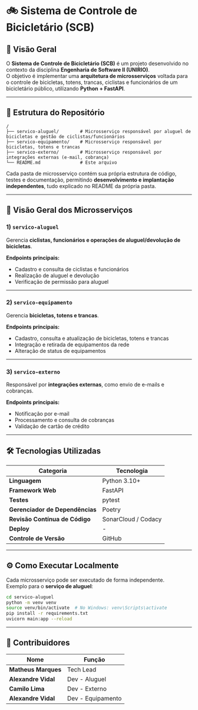 # 🚲 Sistema de Controle de Bicicletário (SCB)

## 📘 Visão Geral
O **Sistema de Controle de Bicicletário (SCB)** é um projeto desenvolvido no contexto da disciplina **Engenharia de Software II (UNIRIO)**.  
O objetivo é implementar uma **arquitetura de microsserviços** voltada para o controle de bicicletas, totens, trancas, ciclistas e funcionários de um bicicletário público, utilizando **Python + FastAPI**.

---

## 🧩 Estrutura do Repositório

```text
/
├── servico-aluguel/        # Microsserviço responsável por aluguel de bicicletas e gestão de ciclistas/funcionários
├── servico-equipamento/    # Microsserviço responsável por bicicletas, totens e trancas
├── servico-externo/        # Microsserviço responsável por integrações externas (e-mail, cobrança)
└── README.md               # Este arquivo
```

Cada pasta de microsserviço contém sua própria estrutura de código, testes e documentação, permitindo **desenvolvimento e implantação independentes**, tudo explicado no README da própria pasta.

---

## 🧠 Visão Geral dos Microsserviços

### 1) `servico-aluguel`
Gerencia **ciclistas, funcionários e operações de aluguel/devolução de bicicletas**.

**Endpoints principais:**
- Cadastro e consulta de ciclistas e funcionários  
- Realização de aluguel e devolução  
- Verificação de permissão para aluguel  

---

### 2) `servico-equipamento`
Gerencia **bicicletas, totens e trancas**.

**Endpoints principais:**
- Cadastro, consulta e atualização de bicicletas, totens e trancas  
- Integração e retirada de equipamentos da rede  
- Alteração de status de equipamentos  

---

### 3) `servico-externo`
Responsável por **integrações externas**, como envio de e-mails e cobranças.

**Endpoints principais:**
- Notificação por e-mail  
- Processamento e consulta de cobranças  
- Validação de cartão de crédito  

---

## 🛠️ Tecnologias Utilizadas

| Categoria | Tecnologia |
|---|---|
| **Linguagem** | Python 3.10+ |
| **Framework Web** | FastAPI |
| **Testes** | pytest |
| **Gerenciador de Dependências** | Poetry |
| **Revisão Contínua de Código** | SonarCloud / Codacy |
| **Deploy** |-|
| **Controle de Versão** | GitHub |

---

## ⚙️ Como Executar Localmente

Cada microsserviço pode ser executado de forma independente.  
Exemplo para o **serviço de aluguel**:

```bash
cd servico-aluguel
python -m venv venv
source venv/bin/activate  # No Windows: venv\Scripts\activate
pip install -r requirements.txt
uvicorn main:app --reload
```

---

## 👥 Contribuidores

| Nome | Função |
|---|---|
| **Matheus Marques** | Tech Lead |
| **Alexandre Vidal** | Dev - Aluguel|
| **Camilo Lima** | Dev - Externo |
| **Alexandre Vidal** | Dev - Equipamento |
